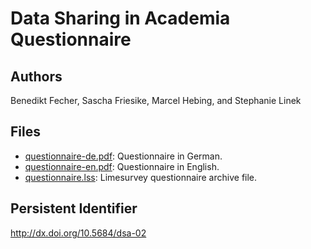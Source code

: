 # Data Sharing in Academia Questionnaire

## Authors

Benedikt Fecher, Sascha Friesike, Marcel Hebing, and Stephanie Linek

## Files

* [questionnaire-de.pdf](https://github.com/data-sharing/persistent/raw/master/dsa-02/questionnaire-de.pdf): Questionnaire in German.
* [questionnaire-en.pdf](https://github.com/data-sharing/persistent/raw/master/dsa-02/questionnaire-en.pdf): Questionnaire in English.
* [questionnaire.lss](https://github.com/data-sharing/persistent/raw/master/dsa-02/questionnaire.lss): Limesurvey questionnaire archive file.

## Persistent Identifier

http://dx.doi.org/10.5684/dsa-02
